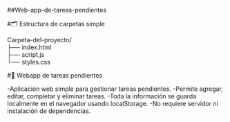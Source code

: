 ##Web-app-de-tareas-pendientes

#🗂️ Estructura de carpetas simple

Carpeta-del-proyecto/  
├── index.html  
├── script.js  
└── styles.css

#📝 Webapp de tareas pendientes

-Aplicación web simple para gestionar tareas pendientes.
-Permite agregar, editar, completar y eliminar tareas.
-Toda la información se guarda localmente en el navegador usando localStorage.
-No requiere servidor ni instalación de dependencias.
